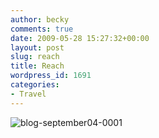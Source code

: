```yaml
---
author: becky
comments: true
date: 2009-05-28 15:27:32+00:00
layout: post
slug: reach
title: Reach
wordpress_id: 1691
categories:
- Travel
---
```


![blog-september04-0001](http://beta.beckyjenson.com/wp-content/uploads/2009/05/blog-september04-0001.jpg)
